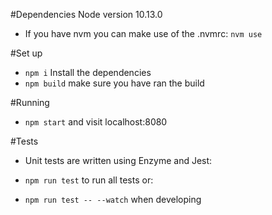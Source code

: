 #Dependencies
Node version 10.13.0 

- If you have nvm you can make use of the .nvmrc: `nvm use`

#Set up 
- `npm i` Install the dependencies 
- `npm build` make sure you have ran the build

#Running
- `npm start` and visit localhost:8080

#Tests 

- Unit tests are written using Enzyme and Jest:

- `npm run test` to run all tests or:
- `npm run test -- --watch` when developing
